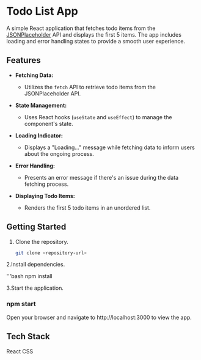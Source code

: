 # Todo List App

A simple React application that fetches todo items from the [JSONPlaceholder](https://jsonplaceholder.typicode.com/todos) API and displays the first 5 items. The app includes loading and error handling states to provide a smooth user experience.

## Features

- **Fetching Data:**
  - Utilizes the `fetch` API to retrieve todo items from the JSONPlaceholder API.

- **State Management:**
  - Uses React hooks (`useState` and `useEffect`) to manage the component's state.

- **Loading Indicator:**
  - Displays a "Loading..." message while fetching data to inform users about the ongoing process.

- **Error Handling:**
  - Presents an error message if there's an issue during the data fetching process.

- **Displaying Todo Items:**
  - Renders the first 5 todo items in an unordered list.

## Getting Started

1. Clone the repository.

   ```bash
   git clone <repository-url>

2.Install dependencies.

  '''bash
  npm install
 
3.Start the application.
   
   ### npm start
   Open your browser and navigate to http://localhost:3000 to view the app.

## Tech Stack
React
CSS
